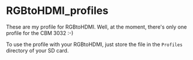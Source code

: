 # RGBtoHDMI_profiles

These are my profile for RGBtoHDMI. Well, at the moment, there's only one profile for the CBM 3032 :-)

To use the profile with your RGBtoHDMI, just store the file in the `Profiles` directory of your SD card.

